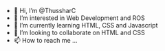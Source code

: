 - 👋 Hi, I’m @ThussharC
- 👀 I’m interested in Web Development and ROS
- 🌱 I’m currently learning HTML, CSS and Javascript
- 💞️ I’m looking to collaborate on HTML and CSS
- 📫 How to reach me ...

<!---
ThussharC/ThussharC is a ✨ special ✨ repository because its `README.md` (this file) appears on your GitHub profile.
You can click the Preview link to take a look at your changes.
--->
